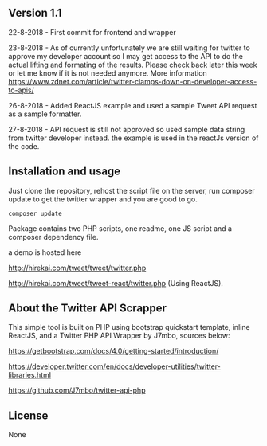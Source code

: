 ## Version 1.1

22-8-2018 - First commit for frontend and wrapper 

23-8-2018 - As of currently unfortunately we are still waiting for twitter to approve my developer account so I may get access to the API to do the actual lifting and formating of the results. Please check back later this week or let me know if it is not needed anymore. More information https://www.zdnet.com/article/twitter-clamps-down-on-developer-access-to-apis/ 

26-8-2018 - Added ReactJS example and used a sample Tweet API request as a sample formatter.

27-8-2018 - API request is still not approved so used sample data string from twitter developer instead. the example is used in the reactJs version of the code.

## Installation and usage

Just clone the repository, rehost the script file on the server, run composer update to get the twitter wrapper and you are good to go. 

```composer update```

Package contains two PHP scripts, one readme, one JS script and a composer dependency file.

a demo is hosted here

http://hirekai.com/tweet/tweet/twitter.php

http://hirekai.com/tweet/tweet-react/twitter.php (Using ReactJS).

## About the Twitter API Scrapper

This simple tool is built on PHP using bootstrap quickstart template, inline ReactJS, and a Twitter PHP API Wrapper by J7mbo, sources below:

https://getbootstrap.com/docs/4.0/getting-started/introduction/

https://developer.twitter.com/en/docs/developer-utilities/twitter-libraries.html

https://github.com/J7mbo/twitter-api-php


## License 

None



